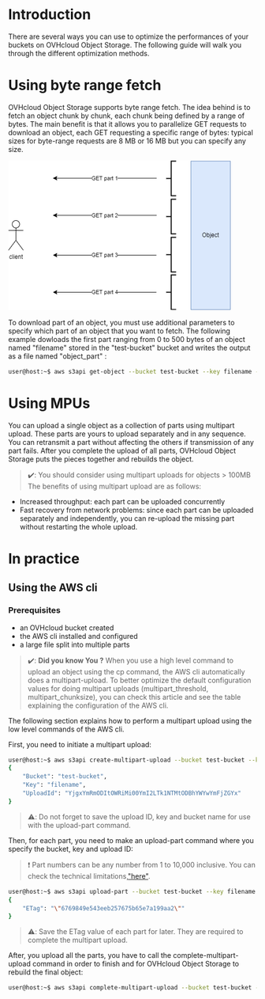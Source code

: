 # Introduction

There are several ways you can use to optimize the performances of your buckets on OVHcloud Object Storage. The following guide will walk you through the different optimization methods.

# Using byte range fetch

OVHcloud Object Storage supports byte range fetch. The idea behind is to fetch an object chunk by chunk, each chunk being defined by a range of bytes. The main benefit is that it allows you to parallelize GET requests to download an object, each GET requesting a specific range of bytes: typical sizes for byte-range requests are 8 MB or 16 MB but you can specify any size.

![Schema 1](images/sharding1.png)

To download part of an object, you must use additional parameters to specify which part of an object that you want to fetch. The following example dowloads the first part ranging from 0 to 500 bytes of an object named "filename" stored in the "test-bucket" bucket and writes the output as a file named "object_part" :

```bash
user@host:~$ aws s3api get-object --bucket test-bucket --key filename --range bytes=0-500 object_part
```
# Using MPUs

You can upload a single object as a collection of parts using multipart upload. These parts are yours to upload separately and in any sequence. You can retransmit a part without affecting the others if transmission of any part fails. After you complete the upload of all parts, OVHcloud Object Storage puts the pieces together and rebuilds the object.

> ✔️: You should consider using multipart uploads for objects > 100MB
The benefits of using multipart upload are as follows:

* Increased throughput: each part can be uploaded concurrently
* Fast recovery from network problems: since each part can be uploaded separately and independently, you can re-upload the missing part without restarting the whole upload.

# In practice 
## Using the AWS cli ##
### Prerequisites ###

* an OVHcloud bucket created
* the AWS cli installed and configured
* a large file split into multiple parts

  
> ✔️: **Did you know You ?**
> When you use a high level command to upload an object using the cp command, the AWS cli automatically does a multipart-upload. To better optimize the default configuration values for doing multipart uploads (multipart_threshold, multipart_chunksize), you can check this article and see the table explaining the configuration of the AWS cli.

The following section explains how to perform a multipart upload using the low level commands of the AWS cli.

First, you need to initiate a multipart upload:

```bash
user@host:~$ aws s3api create-multipart-upload --bucket test-bucket --key filename
{
    "Bucket": "test-bucket",
    "Key": "filename",
    "UploadId": "YjgxYmRmODItOWRiMi00YmI2LTk1NTMtODBhYWYwYmFjZGYx"
}
```
> ⚠️: Do not forget to save the upload ID, key and bucket name for use with the upload-part command.

Then, for each part, you need to make an upload-part command where you specify the bucket, key and upload ID:

> :exclamation: Part numbers can be any number from 1 to 10,000 inclusive. You can check the technical limitations,["here"](https://help.ovhcloud.com/csm/en-ca-public-cloud-storage-s3-limitations?id=kb_article_view&sysparm_article=KB0034706).

```bash
user@host:~$ aws s3api upload-part --bucket test-bucket --key filename --part-number 1 --body filename_part1 --upload-id "YjgxYmRmODItOWRiMi00YmI2LTk1NTMtODBhYWYwYmFjZGYx"
{
    "ETag": "\"6769849e543eeb257675b65e7a199aa2\""
}
```

> ⚠️: Save the ETag value of each part for later. They are required to complete the multipart upload.

 After, you upload all the parts, you have to call the complete-multipart-upload command in order to finish and for OVHcloud Object Storage to rebuild the final object:
 
```bash
user@host:~$ aws s3api complete-multipart-upload --bucket test-bucket --key filename --upload-id "YjgxYmRmODItOWRiMi00YmI2LTk1NTMtODBhYWYwYmFjZGYx" --multipart-upload file://mpu.json
```
